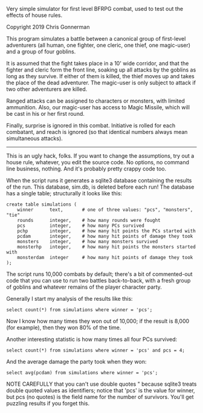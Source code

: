 
Very simple simulator for first level BFRPG combat, used to test out the
effects of house rules.

Copyright 2019 Chris Gonnerman

This program simulates a battle between a canonical group of first-level
adventurers (all human, one fighter, one cleric, one thief, one magic-user) and
a group of four goblins.

It is assumed that the fight takes place in a 10' wide corridor, and that the
fighter and cleric form the front line, soaking up all attacks by the goblins
as long as they survive.  If either of them is killed, the thief moves up and
takes the place of the dead adventurer.  The magic-user is only subject to
attack if two other adventurers are killed.

Ranged attacks can be assigned to characters or monsters, with limited
ammunition.  Also, our magic-user has access to Magic Missile, which will be
cast in his or her first round.

Finally, surprise is ignored in this combat.  Initiative is rolled for each
combatant, and reach is ignored (so that identical numbers always mean
simultaneous attacks).

----------------

This is an ugly hack, folks.  If you want to change the assumptions, try out a
house rule, whatever, you edit the source code.  No options, no command line
business, nothing.  And it's probably pretty crappy code too.

When the script runs it generates a sqlite3 database containing the results of
the run.  This database, sim.db, is deleted before each run!  The database has
a single table; structurally it looks like this:

    create table simulations (
        winner      text,       # one of three values: "pcs", "monsters", "tie"
        rounds      integer,    # how many rounds were fought
        pcs         integer,    # how many PCs survived
        pchp        integer,    # how many hit points the PCs started with
        pcdam       integer,    # how many hit points of damage they took
        monsters    integer,    # how many monsters survived
        monsterhp   integer,    # how many hit points the monsters started with
        monsterdam  integer     # how many hit points of damage they took
    );

The script runs 10,000 combats by default; there's a bit of commented-out code
that you can use to run two battles back-to-back, with a fresh group of goblins
and whatever remains of the player character party.

Generally I start my analysis of the results like this:

    select count(*) from simulations where winner = 'pcs';

Now I know how many times they won out of 10,000; if the result is 8,000 (for
example), then they won 80% of the time.

Another interesting statistic is how many times all four PCs survived:

    select count(*) from simulations where winner = 'pcs' and pcs = 4;

And the average damage the party took when they won:

    select avg(pcdam) from simulations where winner = 'pcs';

NOTE CAREFULLY that you can't use double quotes " because sqlite3 treats double
quoted values as identifiers; notice that 'pcs' is the value for winner, but
pcs (no quotes) is the field name for the number of survivors.  You'll get
puzzling results if you forget this.


